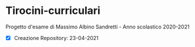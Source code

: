 # Tirocini-curriculari
Progetto d'esame di Massimo Albino Sandretti - Anno scolastico 2020-2021

- [x] Creazione Repository: 23-04-2021

